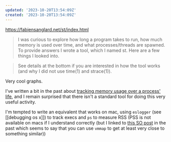 ```yaml
---
updated: '2023-10-20T13:54:09Z'
created: '2023-10-20T13:54:09Z'
---
```

https://fabiensanglard.net/st/index.html

> I was curious to explore how long a program takes to run, how much memory is used over time, and what processes/threads are spawned. To provide answers I wrote a tool, which I named st. Here are a few things I looked into.

> See details at the bottom if you are interested in how the tool works (and why I did not use time(1) and strace(1)).

Very cool graphs.

I've written a bit in the past about [tracking memory usage over a process' life](https://adhoc.team/2019/05/01/memory-measurement/), and I remain surprised that there isn't a standard tool for doing this very useful activity.

I'm tempted to write an equivalent that works on mac, using `eslogger` (see [[debugging os x]]) to track execs and `ps` to measure RSS (PSS is not available on macs if I understand correctly (but I linked to [this SO post](https://stackoverflow.com/questions/118307/a-way-to-determine-a-processs-real-memory-usage-i-e-private-dirty-rss/1954774#1954774) in the past which seems to say that you can use `vmmap` to get at least very close to something similar))